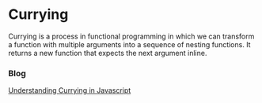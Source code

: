 # Currying

Currying is a process in functional programming in which we can transform a function with multiple arguments into a sequence of nesting functions. It returns a new function that expects the next argument inline.

### **Blog**

[Understanding Currying in Javascript](https://blog.bitsrc.io/understanding-currying-in-javascript-ceb2188c339)

